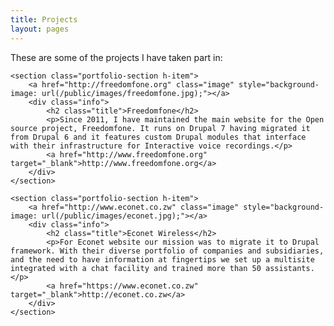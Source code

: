 ```yaml
---
title: Projects
layout: pages
---
```


<article>
	<p>These are some of the projects I have taken part in:</p>

	<section class="portfolio-section h-item">
		<a href="http://freedomfone.org" class="image" style="background-image: url(/public/images/freedomfone.jpg);"></a>
		<div class="info">
			<h2 class="title">Freedomfone</h2>
			<p>Since 2011, I have maintained the main website for the Open source project, Freedomfone. It runs on Drupal 7 having migrated it from Drupal 6 and it features custom Drupal modules that interface with their infrastructure for Interactive voice recordings.</p>
			<a href="http://www.freedomfone.org" target="_blank">http://www.freedomfone.org</a>
		</div>
	</section>

	<section class="portfolio-section h-item">
		<a href="http://www.econet.co.zw" class="image" style="background-image: url(/public/images/econet.jpg);"></a>
		<div class="info">
			<h2 class="title">Econet Wireless</h2>
			<p>For Econet website our mission was to migrate it to Drupal framework. With their diverse portfolio of companies and subsidiaries, and the need to have information at fingertips we set up a multisite integrated with a chat facility and trained more than 50 assistants.  </p>
			<a href="https://www.econet.co.zw" target="_blank">http://econet.co.zw</a>
		</div>
	</section>
</article>